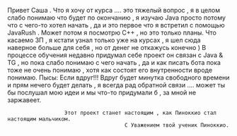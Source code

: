  Привет Саша .
Что я хочу от курса …. это тяжелый вопрос , я в целом слабо понимаю что будет по окончанию , я изучаю Java  просто потому что с чего-то хотел начать , да и это первое что я встретил с помощью JavaRush .
Может потом я посмотрю С++  , но это только планы.
 Что касаемо ЗП , я кстати узнал только уже на  курсах , я шел сюда наверное больше для себя , но от денег не откажусь конечно )
В процессе обучения недавно придумал себе проект он связан с Java & TG , но пока слабо понимаю с чего начать , да и как писать бота пока тоже не очень понимаю , хотя как состоят его внутренности вроде понимаю.
 Пысы: Если вдруг!!! Вдруг будет минутка свободного времени и прям нечего будет делать , я всегда рад обратной связи ….  может ты бы послушал мою идеи и мы что-то придумали б , за мной не заржавеет.

                      Этот проект станет настоящим , как Пиноккио стал настоящим мальчиком.
                                         С Уважением твой ученик Пиноккио.